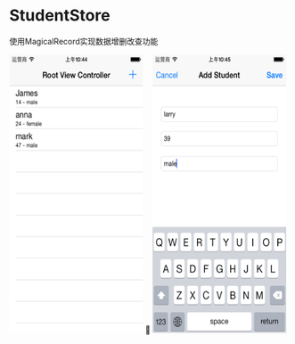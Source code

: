 StudentStore
============

使用MagicalRecord实现数据增删改查功能

<img src="../Images/StudentStore-01.png" alt="" title="" width="240" height="500"/>  <img src="../Images/StudentStore-02.png" alt="" title="" width="240" height="500"/>

